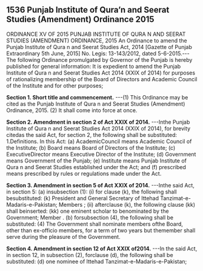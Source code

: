 ## 1536 Punjab Institute of Qura’n and Seerat Studies (Amendment) Ordinance 2015
 
ORDINANCE XV OF 2015
PUNJAB INSTITUTE OF QURA N AND SEERAT STUDIES (AMENDMENT) ORDINANCE, 2015
An Ordinance to amend the Punjab Institute of Qura n and Seerat Studies Act, 2014
[Gazette of Punjab Extraordinary 5th June, 2015]
No. Legis: 13-143/2012, dated 5-6-2015.---The following Ordinance promulgated by Governor of the Punjab is hereby published for general information:
It is expedient to amend the Punjab Institute of Qura n and Seerat Studies Act 2014 (XXIX of 2014) for purposes of rationalizing membership of the Board of Directors and Academic Council of the Institute and for other purposes;

**Section 1. Short title and commencement.**
---(1) This Ordinance may be cited as the Punjab Institute of Qura n and Seerat Studies (Amendment) Ordinance, 2015.
(2) It shall come into force at once.

**Section 2. Amendment in section 2 of Act XXIX of 2014.**
---Inthe Punjab Institute of Qura n and Seerat Studies Act 2014 (XXIX of 2014), for brevity citedas the said Act, for section 2, the following shall be substituted:
1.Definitions. In this Act:
(a) AcademicCouncil means Academic Council of the Institute;
(b) Board means Board of Directors of the Institute;
(c) ExecutiveDirector means Executive Director of the Institute;
(d) Government means Government of the Punjab;
(e) Institute means Punjab Institute of Qura n and Seerat Studies established under the Act; and
(f) prescribed means prescribed by rules or regulations made under the Act.

**Section 3. Amendment in section 5 of Act XXIX of 2014.**
---Inthe said Act, in section 5:
(a) insubsection (1):
(i) for clause (k), the following shall besubstituted:
(k) President and General Secretary of Ittehad Tanzimat-e-Madaris-e-Pakistan; Members ;
(ii) afterclause (k), the following clause (kk) shall beinserted:
(kk) one eminent scholar to benominated by the Government; Member .
(b) forsubsection (4), the following shall be substituted:
(4) The Government shall nominate members ofthe Board, other than ex-officio members, for a term of two years but themember shall serve during the pleasure of the Government.

**Section 4. Amendment in section 12 of Act XXIX of2014.**
---In the said Act, in section 12, in subsection (2), forclause (d), the following shall be substituted:
(d) one nominee of Ittehad Tanzimat-e-Madaris-e-Pakistan;

